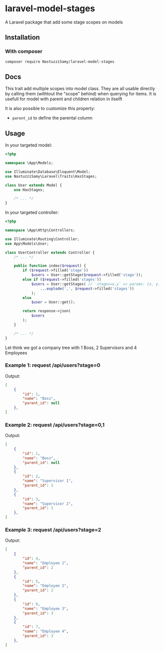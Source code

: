 # laravel-model-stages

A Laravel package that add some stage scopes on models

## Installation
### With composer

```bash
composer require NastuzziSamy/laravel-model-stages
```

## Docs

This trait add multiple scopes into model class.
They are all usable directly by calling them (withtout the "scope" behind) when querying for items.
It is usefull for model with parent and children relation in itselft

It is also possible to customize this property:
- `parent_id` to define the parental column

## Usage

In your targeted model:
```php
<?php

namespace \App\Models;

use Illuminate\Database\Eloquent\Model;
use NastuzziSamy\Laravel\Traits\HasStages;

class User extends Model {
    use HasStages;

    /* ... */
}
```

In your targeted controller:
```php
<?php

namespace \App\Http\Controllers;

use Illuminate\Routing\Controller;
use App\Models\User;

class UserController extends Controller {
    /* ... */

    public function index($request) {
        if ($request->filled('stage'))
            $users = User::getStage($request->filled('stage'));
        else if ($request->filled('stages'))
            $users = User::getStages( // `stages=x,y` => params: [x, y]
                ...explode(',', $request->filled('stages'))
            );
        else
            $user = User::get();

        return response->json(
            $users
        );
    }

    /* ... */
}
```

Let think we got a company tree with 1 Boss, 2 Supervisors and 4 Employees

### Example 1: request /api/users?stage=0

Output:
```json
[
    {
        "id": 1,
        "name": "Boss",
        "parent_id": null
    },
]
```

### Example 2: request /api/users?stage=0,1

Output:
```json
[
    {
        "id": 1,
        "name": "Boss",
        "parent_id": null
    },
    {
        "id": 2,
        "name": "Supervisor 1",
        "parent_id": 1
    },
    {
        "id": 3,
        "name": "Supervisor 2",
        "parent_id": 1
    },
]
```

### Example 3: request /api/users?stage=2

Output:
```json
[
    {
        "id": 4,
        "name": "Employee 1",
        "parent_id": 2
    },
    {
        "id": 5,
        "name": "Employee 2",
        "parent_id": 2
    },
    {
        "id": 6,
        "name": "Employee 3",
        "parent_id": 3
    },
    {
        "id": 7,
        "name": "Employee 4",
        "parent_id": 3
    },
]
```
